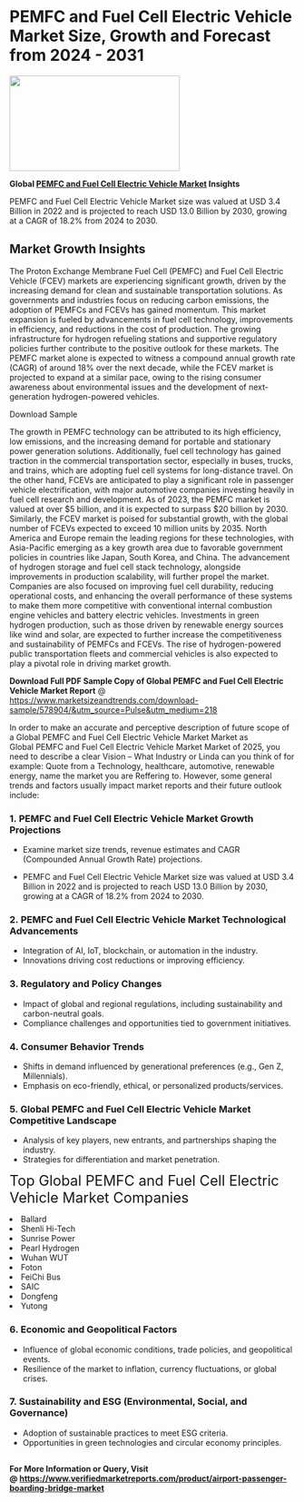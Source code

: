 <H1>PEMFC and Fuel Cell Electric Vehicle Market Size, Growth and Forecast from 2024 - 2031</H1><img class="aligncenter size-medium wp-image-584254" src="https://thirdeyenews.in/wp-content/uploads/2024/09/Global-Market-Research-300x168.jpeg" alt="" width="300" height="168" /><p><strong>Global&nbsp;<a href="https://www.marketsizeandtrends.com/download-sample/578904/&amp;utm_source=Pulse&amp;utm_medium=218">PEMFC and Fuel Cell Electric Vehicle Market</a> Insights</strong></p><p>PEMFC and Fuel Cell Electric Vehicle Market size was valued at USD 3.4 Billion in 2022 and is projected to reach USD 13.0 Billion by 2030, growing at a CAGR of 18.2% from 2024 to 2030.</p><p><h2>Market Growth Insights</h2> <p>The Proton Exchange Membrane Fuel Cell (PEMFC) and Fuel Cell Electric Vehicle (FCEV) markets are experiencing significant growth, driven by the increasing demand for clean and sustainable transportation solutions. As governments and industries focus on reducing carbon emissions, the adoption of PEMFCs and FCEVs has gained momentum. This market expansion is fueled by advancements in fuel cell technology, improvements in efficiency, and reductions in the cost of production. The growing infrastructure for hydrogen refueling stations and supportive regulatory policies further contribute to the positive outlook for these markets. The PEMFC market alone is expected to witness a compound annual growth rate (CAGR) of around 18% over the next decade, while the FCEV market is projected to expand at a similar pace, owing to the rising consumer awareness about environmental issues and the development of next-generation hydrogen-powered vehicles.</p> <p>Download Sample</p> <p>The growth in PEMFC technology can be attributed to its high efficiency, low emissions, and the increasing demand for portable and stationary power generation solutions. Additionally, fuel cell technology has gained traction in the commercial transportation sector, especially in buses, trucks, and trains, which are adopting fuel cell systems for long-distance travel. On the other hand, FCEVs are anticipated to play a significant role in passenger vehicle electrification, with major automotive companies investing heavily in fuel cell research and development. As of 2023, the PEMFC market is valued at over $5 billion, and it is expected to surpass $20 billion by 2030. Similarly, the FCEV market is poised for substantial growth, with the global number of FCEVs expected to exceed 10 million units by 2035. North America and Europe remain the leading regions for these technologies, with Asia-Pacific emerging as a key growth area due to favorable government policies in countries like Japan, South Korea, and China. The advancement of hydrogen storage and fuel cell stack technology, alongside improvements in production scalability, will further propel the market. Companies are also focused on improving fuel cell durability, reducing operational costs, and enhancing the overall performance of these systems to make them more competitive with conventional internal combustion engine vehicles and battery electric vehicles. Investments in green hydrogen production, such as those driven by renewable energy sources like wind and solar, are expected to further increase the competitiveness and sustainability of PEMFCs and FCEVs. The rise of hydrogen-powered public transportation fleets and commercial vehicles is also expected to play a pivotal role in driving market growth. <p></p><p><span class=""><strong>Download Full PDF Sample Copy of Global PEMFC and Fuel Cell Electric Vehicle Market Report</strong> @ <a href="https://www.marketsizeandtrends.com/download-sample/578904/&amp;utm_source=Pulse&amp;utm_medium=218" target="_blank">https://www.marketsizeandtrends.com/download-sample/578904/&amp;utm_source=Pulse&amp;utm_medium=218</a></span></p><p>In order to make an accurate and perceptive description of future scope of a Global&nbsp;PEMFC and Fuel Cell Electric Vehicle Market Market as Global&nbsp;PEMFC and Fuel Cell Electric Vehicle Market Market of 2025, you need to describe a clear Vision &ndash; What Industry or Linda can you think of for example: Quote from a Technology, healthcare, automotive, renewable energy, name the market you are Reffering to. However, some general trends and factors usually impact market reports and their future outlook include:</p><h3>1.&nbsp;<strong>PEMFC and Fuel Cell Electric Vehicle Market Growth Projections</strong></h3><ul><li>Examine market size trends, revenue estimates and CAGR (Compounded Annual Growth Rate) projections.</li><li><p>PEMFC and Fuel Cell Electric Vehicle Market size was valued at USD 3.4 Billion in 2022 and is projected to reach USD 13.0 Billion by 2030, growing at a CAGR of 18.2% from 2024 to 2030.</p></li></ul><h3>2.&nbsp;<strong>PEMFC and Fuel Cell Electric Vehicle Market Technological Advancements</strong></h3><ul><li>Integration of AI, IoT, blockchain, or automation in the industry.</li><li>Innovations driving cost reductions or improving efficiency.</li></ul><h3>3.&nbsp;<strong>Regulatory and Policy Changes</strong></h3><ul><li>Impact of global and regional regulations, including sustainability and carbon-neutral goals.</li><li>Compliance challenges and opportunities tied to government initiatives.</li></ul><h3>4.&nbsp;<strong>Consumer Behavior Trends</strong></h3><ul><li>Shifts in demand influenced by generational preferences (e.g., Gen Z, Millennials).</li><li>Emphasis on eco-friendly, ethical, or personalized products/services.</li></ul><h3>5.&nbsp;<strong>Global PEMFC and Fuel Cell Electric Vehicle Market Competitive Landscape</strong></h3><ul><li>Analysis of key players, new entrants, and partnerships shaping the industry.</li><li>Strategies for differentiation and market penetration.</li></ul><p data-pm-slice="1 1 []"><span style="color: inherit; font-family: inherit; font-size: 25px;">Top Global PEMFC and Fuel Cell Electric Vehicle Market Companies</span></p><div class="" data-test-id=""><p><li> Ballard</li><li> Shenli Hi-Tech</li><li> Sunrise Power</li><li> Pearl Hydrogen</li><li> Wuhan WUT</li><li> Foton</li><li> FeiChi Bus</li><li> SAIC</li><li> Dongfeng</li><li> Yutong</li></p></div><h3>6.&nbsp;<strong>Economic and Geopolitical Factors</strong></h3><ul><li>Influence of global economic conditions, trade policies, and geopolitical events.</li><li>Resilience of the market to inflation, currency fluctuations, or global crises.</li></ul><h3>7.&nbsp;<strong>Sustainability and ESG (Environmental, Social, and Governance)</strong></h3><ul><li>Adoption of sustainable practices to meet ESG criteria.</li><li>Opportunities in green technologies and circular economy principles.</li></ul><h2><strong style="font-size: 14px;">For More Information or Query, Visit @&nbsp;</strong><a style="background-color: #ffffff; font-size: 14px;" href="https://www.marketsizeandtrends.com/report/pemfc-and-fuel-cell-electric-vehicle-market/" target="_blank">https://www.verifiedmarketreports.com/product/airport-passenger-boarding-bridge-market</a></h2>
